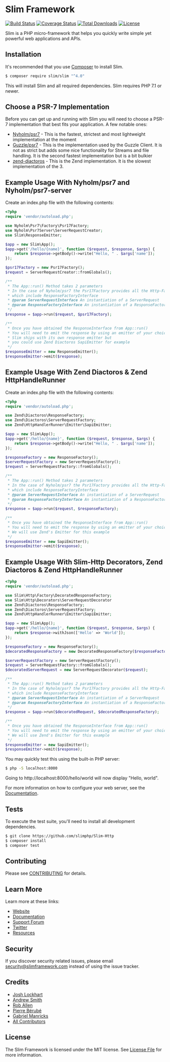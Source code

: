 # Slim Framework

[![Build Status](https://travis-ci.org/slimphp/Slim.svg?branch=4.x)](https://travis-ci.org/slimphp/Slim)
[![Coverage Status](https://coveralls.io/repos/github/slimphp/Slim/badge.svg?branch=4.x)](https://coveralls.io/github/slimphp/Slim?branch=4.x)
[![Total Downloads](https://poser.pugx.org/slim/slim/downloads)](https://packagist.org/packages/slim/slim)
[![License](https://poser.pugx.org/slim/slim/license)](https://packagist.org/packages/slim/slim)

Slim is a PHP micro-framework that helps you quickly write simple yet powerful web applications and APIs.

## Installation

It's recommended that you use [Composer](https://getcomposer.org/) to install Slim.

```bash
$ composer require slim/slim "^4.0"
```

This will install Slim and all required dependencies. Slim requires PHP 7.1 or newer.

## Choose a PSR-7 Implementation

Before you can get up and running with Slim you will need to choose a PSR-7 implementation that best fits your application. A few notable ones:
- [Nyholm/psr7](https://github.com/Nyholm/psr7) - This is the fastest, strictest and most lightweight implementation at the moment
- [Guzzle/psr7](https://github.com/guzzle/psr7) - This is the implementation used by the Guzzle Client. It is not as strict but adds some nice functionality for Streams and file handling. It is the second fastest implementation but is a bit bulkier
- [zend-diactoros](https://github.com/zendframework/zend-diactoros) - This is the Zend implementation. It is the slowest implementation of the 3. 

## Example Usage With Nyholm/psr7 and Nyholm/psr7-server

Create an index.php file with the following contents:

```php
<?php
require 'vendor/autoload.php';

use Nyholm\Psr7\Factory\Psr17Factory;
use Nyholm\Psr7Server\ServerRequestCreator;
use Slim\ResponseEmitter;

$app = new Slim\App();
$app->get('/hello/{name}', function ($request, $response, $args) {
    return $response->getBody()->write("Hello, " . $args['name']);
});

$psr17Factory = new Psr17Factory();
$request = ServerRequestCreator::fromGlobals();

/**
 * The App::run() Method takes 2 parameters
 * In the case of Nyholm/psr7 the Psr17Factory provides all the Http-Factories in one class
 * which include ResponseFactoryInterface
 * @param ServerRequestInterface An instantiation of a ServerRequest
 * @param ResponseFactoryInterface An instantiation of a ResponseFactory
 */
$response = $app->run($request, $psr17Factory);

/**
 * Once you have obtained the ResponseInterface from App::run()
 * You will need to emit the response by using an emitter of your choice
 * Slim ships with its own response emitter but 
 * you could use Zend Diactoros SapiEmitter for example
 */
$responseEmitter = new ResponseEmitter();
$responseEmitter->emit($response);
```

## Example Usage With Zend Diactoros & Zend HttpHandleRunner

Create an index.php file with the following contents:

```php
<?php
require 'vendor/autoload.php';

use Zend\Diactoros\ResponseFactory;
use Zend\Diactoros\ServerRequestFactory;
use Zend\HttpHandlerRunner\Emitter\SapiEmitter;

$app = new Slim\App();
$app->get('/hello/{name}', function ($request, $response, $args) {
    return $response->getBody()->write("Hello, " . $args['name']);
});

$responseFactory = new ResponseFactory();
$serverRequestFactory = new ServerRequestFactory();
$request = ServerRequestFactory::fromGlobals();

/**
 * The App::run() Method takes 2 parameters
 * In the case of Nyholm/psr7 the Psr17Factory provides all the Http-Factories in one class
 * which include ResponseFactoryInterface
 * @param ServerRequestInterface An instantiation of a ServerRequest
 * @param ResponseFactoryInterface An instantiation of a ResponseFactory
 */
$response = $app->run($request, $responseFactory);

/**
 * Once you have obtained the ResponseInterface from App::run()
 * You will need to emit the response by using an emitter of your choice
 * We will use Zend's Emitter for this example
 */
$responseEmitter = new SapiEmitter();
$responseEmitter->emit($response);
```

## Example Usage With Slim-Http Decorators, Zend Diactoros & Zend HttpHandleRunner
```php
<?php
require 'vendor/autoload.php';

use Slim\Http\Factory\DecoratedResponseFactory;
use Slim\Http\Decorators\ServerRequestDecorator
use Zend\Diactoros\ResponseFactory;
use Zend\Diactoros\ServerRequestFactory;
use Zend\HttpHandlerRunner\Emitter\SapiEmitter;

$app = new Slim\App();
$app->get('/hello/{name}', function ($request, $response, $args) {
    return $response->withJson(['Hello' => 'World']);
});

$responseFactory = new ResponseFactory();
$decoratedResponseFactory = new DecoratedResponseFactory($responseFactory);

$serverRequestFactory = new ServerRequestFactory();
$request = ServerRequestFactory::fromGlobals();
$decoratedServerRequest = new ServerRequestDecorator($request);

/**
 * The App::run() Method takes 2 parameters
 * In the case of Nyholm/psr7 the Psr17Factory provides all the Http-Factories in one class
 * which include ResponseFactoryInterface
 * @param ServerRequestInterface An instantiation of a ServerRequest
 * @param ResponseFactoryInterface An instantiation of a ResponseFactory
 */
$response = $app->run($decoratedRequest, $decoratedResponseFactory);

/**
 * Once you have obtained the ResponseInterface from App::run()
 * You will need to emit the response by using an emitter of your choice
 * We will use Zend's Emitter for this example
 */
$responseEmitter = new SapiEmitter();
$responseEmitter->emit($response);
```

You may quickly test this using the built-in PHP server:
```bash
$ php -S localhost:8000
```

Going to http://localhost:8000/hello/world will now display "Hello, world".

For more information on how to configure your web server, see the [Documentation](https://www.slimframework.com/docs/start/web-servers.html).

## Tests
To execute the test suite, you'll need to install all development dependencies.

```bash
$ git clone https://github.com/slimphp/Slim-Http
$ composer install
$ composer test
```

## Contributing

Please see [CONTRIBUTING](CONTRIBUTING.md) for details.

## Learn More

Learn more at these links:

- [Website](https://www.slimframework.com)
- [Documentation](https://www.slimframework.com/docs/start/installation.html)
- [Support Forum](http://discourse.slimframework.com)
- [Twitter](https://twitter.com/slimphp)
- [Resources](https://github.com/xssc/awesome-slim)

## Security

If you discover security related issues, please email security@slimframework.com instead of using the issue tracker.

## Credits

- [Josh Lockhart](https://github.com/codeguy)
- [Andrew Smith](https://github.com/silentworks)
- [Rob Allen](https://github.com/akrabat)
- [Pierre Bérubé](https://github.com/l0gicgate)
- [Gabriel Manricks](https://github.com/gmanricks)
- [All Contributors](../../contributors)

## License

The Slim Framework is licensed under the MIT license. See [License File](LICENSE.md) for more information.
